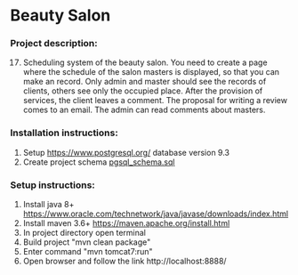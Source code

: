 # Beauty Salon

### Project description:

17. Scheduling system of the beauty salon. You need to create a page where the schedule of the salon masters is displayed, so that you can make an record. Only admin and master should see the records of clients, others see only the occupied place. After the provision of services, the client leaves a comment. The proposal for writing a review comes to an email. The admin can read comments about masters.

### Installation instructions:

1. Setup https://www.postgresql.org/ database version 9.3
2. Create project schema [pgsql_schema.sql](src/main/resources/pgsql_schema.sql)

### Setup instructions:

1. Install java 8+ https://www.oracle.com/technetwork/java/javase/downloads/index.html
2. Install maven 3.6+ https://maven.apache.org/install.html
3. In project directory open terminal
4. Build project "mvn clean package"
5. Enter command "mvn tomcat7:run"
6. Open browser and follow the link http://localhost:8888/


